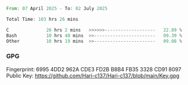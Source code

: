 <!--START_SECTION:waka-->

```rust
From: 07 April 2025 - To: 02 July 2025

Total Time: 103 hrs 26 mins

C              26 hrs 2 mins   >>>>>>-------------------   22.89 %
Bash           10 hrs 40 mins  >>-----------------------   09.39 %
Other          10 hrs 19 mins  >>-----------------------   09.08 %
```

<!--END_SECTION:waka-->

### GPG <br />
Fingerprint:     6995 4DD2 962A CDE3 FD2B B8B4 FB35 3328 CD91 8097 <br />
Public Key:      https://github.com/Hari-c137/Hari-c137/blob/main/Key.gpg
